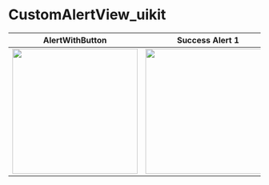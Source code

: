 # CustomAlertView_uikit


| AlertWithButton | Success Alert 1 |
|:--:|:--:|
|<img src="https://github.com/ozancck/CustomAlertView_uikit/assets/77584235/a39b9a18-83d2-44de-8e1b-4130e0578bf8" width="250"/>  | <img src="https://github.com/ozancck/CustomAlertView_uikit/assets/77584235/74884db8-41e0-4f4c-91c6-94d395bf30db" width="250"/> |

